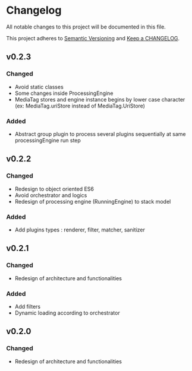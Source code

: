 # Changelog

All notable changes to this project will be documented in this file.

This project adheres to [Semantic Versioning](http://semver.org/) and
[Keep a CHANGELOG](http://keepachangelog.com/).

## v0.2.3

### Changed
- Avoid static classes
- Some changes inside ProcessingEngine
- MediaTag stores and engine instance begins by lower case character (ex: MediaTag.uriStore instead of MediaTag.UriStore)

### Added
- Abstract group plugin to process several plugins sequentially at same processingEngine run step

## v0.2.2

### Changed
- Redesign to object oriented ES6
- Avoid orchestrator and logics
- Redesign of processing engine (RunningEngine) to stack model

### Added
- Add plugins types : renderer, filter, matcher, sanitizer

## v0.2.1

### Changed
- Redesign of architecture and functionalities

### Added
- Add filters
- Dynamic loading according to orchestrator

## v0.2.0

### Changed
- Redesign of architecture and functionalities
